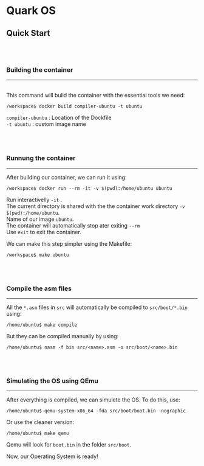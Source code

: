 # Quark OS

## Quick Start

<br><br>

### Building the container
---

\
This command will build the container with the essential tools we need:
```
/workspace$ docker build compiler-ubuntu -t ubuntu 
```  
`compiler-ubuntu` : Location of the Dockfile \
`-t ubuntu` : custom image name 

<br><br>

### Runnung the container
---
After building our container, we can run it using: 
```
/workspace$ docker run --rm -it -v $(pwd):/home/ubuntu ubuntu
```
Run interactivelly `-it` . \
The current directory is shared with the the container work directory `-v $(pwd):/home/ubuntu`. \
Name of our image `ubuntu`. \
The container will automatically stop ater exiting `--rm` \
Use `exit` to exit the container.

We can make this step simpler using the Makefile:
```
/workspace$ make ubuntu
```

<br><br>

### Compile the asm files
---
All the `*.asm` files in `src` will automatically be compiled to `src/boot/*.bin` using:
```
/home/ubuntu$ make compile
```
But they can be compiled manually by using:
```
/home/ubuntu$ nasm -f bin src/<name>.asm -o src/boot/<name>.bin
```

<br><br>

### Simulating the OS using QEmu
---
After everything is compiled, we can simulete the OS. To do this, use:  
```
/home/ubuntu$ qemu-system-x86_64 -fda src/boot/boot.bin -nographic
```
Or use the cleaner version:
```
/home/ubuntu$ make qemu
```
Qemu will look for `boot.bin` in the folder `src/boot`.

Now, our Operating System is ready!
